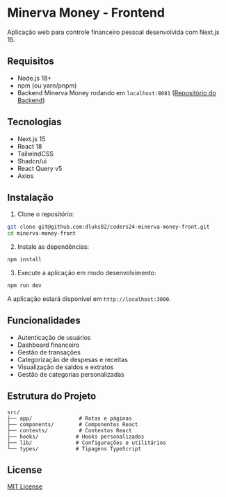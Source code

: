 # Minerva Money - Frontend

Aplicação web para controle financeiro pessoal desenvolvida com Next.js 15.

## Requisitos

- Node.js 18+ 
- npm (ou yarn/pnpm)
- Backend Minerva Money rodando em `localhost:8081` ([Repositório do Backend](link-do-repositorio))

## Tecnologias

- Next.js 15
- React 18
- TailwindCSS
- Shadcn/ui
- React Query v5
- Axios

## Instalação

1. Clone o repositório:

```bash
git clone git@github.com:dluks82/coders24-minerva-money-front.git
cd minerva-money-front
```

2. Instale as dependências:

```bash
npm install
```

3. Execute a aplicação em modo desenvolvimento:

```bash
npm run dev
```

A aplicação estará disponível em `http://localhost:3000`.

## Funcionalidades

- Autenticação de usuários
- Dashboard financeiro
- Gestão de transações
- Categorização de despesas e receitas
- Visualização de saldos e extratos
- Gestão de categorias personalizadas

## Estrutura do Projeto

```
src/
├── app/               # Rotas e páginas
├── components/        # Componentes React
├── contexts/          # Contextos React
├── hooks/            # Hooks personalizados
├── lib/              # Configurações e utilitários
└── types/            # Tipagens TypeScript
```

## License

[MIT License](LICENSE)